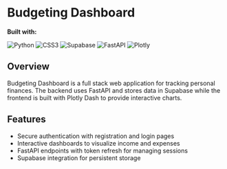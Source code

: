# Budgeting Dashboard

**Built with:**

![Python](https://img.shields.io/badge/python-%2314354C.svg?style=for-the-badge&logo=python&logoColor=white)
![CSS3](https://img.shields.io/badge/css3-%231572B6.svg?style=for-the-badge&logo=css3&logoColor=white)
![Supabase](https://img.shields.io/badge/Supabase-3ECF8E?style=for-the-badge&logo=supabase&logoColor=white)
![FastAPI](https://img.shields.io/badge/fastapi-005571?style=for-the-badge&logo=fastapi&logoColor=white)
![Plotly](https://img.shields.io/badge/plotly-3F4F75?style=for-the-badge&logo=plotly&logoColor=white)

## Overview

Budgeting Dashboard is a full stack web application for tracking personal finances. The backend uses FastAPI and stores data in Supabase while the frontend is built with Plotly Dash to provide interactive charts.

## Features

- Secure authentication with registration and login pages
- Interactive dashboards to visualize income and expenses
- FastAPI endpoints with token refresh for managing sessions
- Supabase integration for persistent storage
